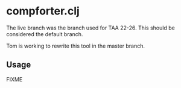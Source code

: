 # compforter.clj

The live branch was the branch used for TAA 22-26.  This should be
considered the default branch.

Tom is working to rewrite this tool in the master branch.

## Usage

FIXME
